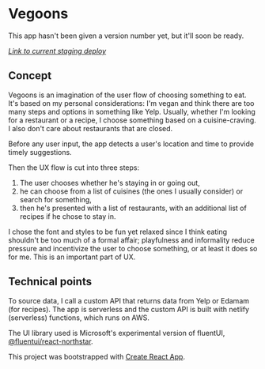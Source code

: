 # Vegoons

This app hasn't been given a version number yet, but it'll soon be ready.

*[Link to current staging deploy](https://staging--sleepy-lalande-155723.netlify.app/)*

## Concept

Vegoons is an imagination of the user flow of choosing something to eat. It's based on my personal considerations: I'm vegan and think there are too many steps and options in something like Yelp. Usually, whether I'm looking for a restaurant or a recipe, I choose something based on a cuisine-craving. I also don't care about restaurants that are closed.

Before any user input, the app detects a user's location and time to provide timely suggestions.

Then the UX flow is cut into three steps: 

1) The user chooses whether he's staying in or going out, 
2) he can choose from a list of cuisines (the ones I usually consider) or search for something,
3) then he's presented with a list of restaurants, with an additional list of recipes if he chose to stay in.

I chose the font and styles to be fun yet relaxed since I think eating shouldn't be too much of a formal affair; playfulness and informality reduce pressure and incentivize the user to choose something, or at least it does so for me. This is an important part of UX.

## Technical points

To source data, I call a custom API that returns data from Yelp or Edamam (for recipes). The app is serverless and the custom API is built with netlify (serverless) functions, which runs on AWS. 

The UI library used is Microsoft's experimental version of fluentUI, [@fluentui/react-northstar](https://github.com/microsoft/fluentui).

This project was bootstrapped with [Create React App](https://github.com/facebook/create-react-app).